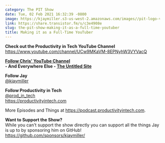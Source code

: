 ```yaml
---
category: The PIT Show
date: Tue, 02 Feb 2021 16:32:39 -0800
image: https://kjaymiller.s3-us-west-2.amazonaws.com/images//pit-logo-v5.jpg
link: https://share.transistor.fm/s/c3e4908e
slug: the-pit-show-making-it-as-a-full-time-youtuber
title: Making it as a Full-Time YouTuber
---
```


<p><strong>Check out the Productivity in Tech YouTube Channel</strong><br /><a href="https://www.youtube.com/channel/UCw9MKaVM-8EPNyhW3VYVacQ">https://www.youtube.com/channel/UCw9MKaVM-8EPNyhW3VYVacQ</a></p><p><a href="https://www.youtube.com/channel/UC8raOG7HXJoCUygx219fU4A"><strong>Follow Chris' YouTube Channel</strong></a><strong><br />- And Everywhere Else - </strong><a href="https://theuntitledsite.com"><strong>The Untitled Site</strong></a></p><p><strong>Follow Jay</strong><br /><a href="https://twitter.com/kjaymiller">@kjaymiller</a></p><p><strong>Follow Productivity in Tech</strong><br /><a href="https://twitter.com/prod_in_tech">@prod_in_tech</a><br /><a href="https://productivityintech.com/">https://productivityintech.com</a></p><p>More Episodes and Things at <a href="https://podcast.productivityintech.com/">https://podcast.productivityintech.com</a>.</p><p><strong>Want to Support the Show?</strong><br />While you can't support the show directly you can support all the things Jay is up to by sponsoring him on GitHub!<br /><a href="https://github.com/sponsors/kjaymiller/">https://github.com/sponsors/kjaymiller/</a></p>